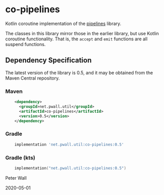 # co-pipelines

Kotlin coroutine implementation of the [pipelines](https://github.com/pwall567/pipelines.git) library.

The classes in this library mirror those in the earlier library, but use Kotlin coroutine functionality.
That is, the `accept` and `emit` functions are all suspend functions.

## Dependency Specification

The latest version of the library is 0.5, and it may be obtained from the Maven Central repository.

### Maven
```xml
    <dependency>
      <groupId>net.pwall.util</groupId>
      <artifactId>co-pipelines</artifactId>
      <version>0.5</version>
    </dependency>
```
### Gradle
```groovy
    implementation 'net.pwall.util:co-pipelines:0.5'
```
### Gradle (kts)
```kotlin
    implementation("net.pwall.util:co-pipelines:0.5")
```

Peter Wall

2020-05-01
